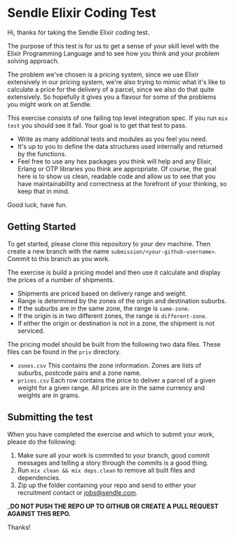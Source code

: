 # Sendle Elixir Coding Test

Hi, thanks for taking the Sendle Elixir coding test.

The purpose of this test is for us to get a sense of your skill level with the Elixir
Programming Language and to see how you think and your problem solving approach.

The problem we've chosen is a pricing system, since we use Elixir extensively in our
pricing system, we're also trying to mimic what it's like to calculate a price for
the delivery of a parcel, since we also do that quite extensively. So hopefully it gives
you a flavour for some of the problems you might work on at Sendle.


This exercise consists of one failing top level integration spec. If you run `mix test` you should
see it fail. Your goal is to get that test to pass.

* Write as many additional tests and modules as you feel you need.
* It's up to you to define the data structures used internally and returned by the functions.
* Feel free to use any hex packages you think will help and any Elixir, Erlang or OTP libraries
  you think are appropriate. Of course, the goal here is to show us clean, readable code and allow
  us to see that you have maintainability and correctness at the forefront of your thinking, so keep
  that in mind.

Good luck, have fun.

## Getting Started

To get started, please clone this repository to your dev machine. Then create a new branch
with the name `submission/<your-github-username>`. Commit to this branch as you work.

The exercise is build a pricing model and then use it calculate and display the prices of a
number of shipments.

* Shipments are priced based on delivery range and weight.
* Range is determined by the zones of the origin and destination suburbs.
* If the suburbs are in the same zone, the range is `same-zone`.
* If the origin is in two different zones, the range is `different-zone`.
* If either the origin or destination is not in a zone, the shipment is not serviced.

The pricing model should be built from the following two data files. These files can be found in the `priv` directory.

* `zones.csv` This contains the zone information. Zones are lists of suburbs, postcode pairs and a zone name.
* `prices.csv` Each row contains the price to deliver a parcel of a given weight for a given range. All prices are in the same currency and weights are in grams.

## Submitting the test

When you have completed the exercise and which to submit your work, please do the following:

1. Make sure all your work is commited to your branch, good commit messages and telling a story
   through the commits is a good thing.
2. Run `mix clean && mix deps.clean` to remove all built files and dependencies.
3. Zip up the folder containing your repo and send to either your recruitment contact or jobs@sendle.com.

_**DO NOT PUSH THE REPO UP TO GITHUB OR CREATE A PULL REQUEST AGAINST THIS REPO.**

Thanks!
